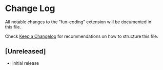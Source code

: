 # Change Log

All notable changes to the "fun-coding" extension will be documented in this file.

Check [Keep a Changelog](http://keepachangelog.com/) for recommendations on how to structure this file.

## [Unreleased]

- Initial release